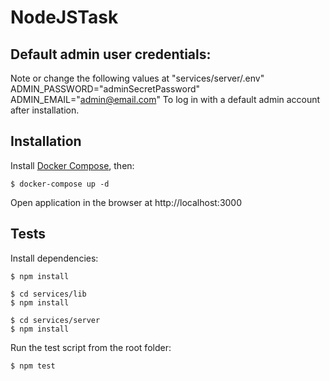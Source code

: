# NodeJSTask

## Default admin user credentials:
Note or change the following values at "services/server/.env"
ADMIN_PASSWORD="adminSecretPassword"
ADMIN_EMAIL="admin@email.com"
To log in with a default admin account after installation.

## Installation

Install [Docker Compose](https://docs.docker.com/compose/install/), then:

```
$ docker-compose up -d
```

Open application in the browser at http://localhost:3000

## Tests
Install dependencies:
```
$ npm install
```
```
$ cd services/lib
$ npm install
```

```
$ cd services/server
$ npm install
```
Run the test script from the root folder:
```
$ npm test
```
